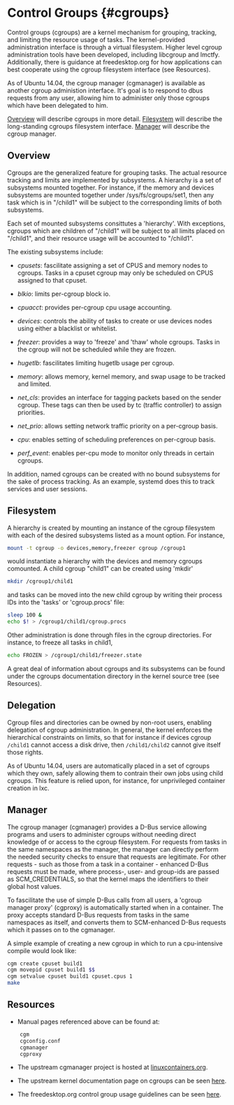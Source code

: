 # Control Groups {#cgroups}

Control groups (cgroups) are a kernel mechanism for grouping, tracking, and
limiting the resource usage of tasks. The kernel-provided administration
interface is through a virtual filesystem. Higher level cgroup administration
tools have been developed, including libcgroup and lmctfy. Additionally, there
is guidance at freedesktop.org for how applications can best cooperate using
the cgroup filesystem interface (see Resources).

As of Ubuntu 14.04, the cgroup manager (cgmanager) is available as another
cgroup administion interface. It's goal is to respond to dbus requests from
any user, allowing him to administer only those cgroups which have been
delegated to him.

[Overview] will describe cgroups in more detail. [Filesystem] will describe
the long-standing cgroups filesystem interface. [Manager] will describe the
cgroup manager.

## Overview 
Cgroups are the generalized feature for grouping tasks. The actual resource
tracking and limits are implemented by subsystems. A hierarchy is a set of
subsystems mounted together. For instance, if the memory and devices
subsystems are mounted together under /sys/fs/cgroups/set1, then any task
which is in "/child1" will be subject to the corresponding limits of both
subsystems.

Each set of mounted subsystems consittutes a 'hierarchy'. With exceptions,
cgroups which are children of "/child1" will be subject to all limits placed
on "/child1", and their resource usage will be accounted to "/child1".

The existing subsystems include:

-   *cpusets*: fascilitate assigning a set of CPUS and memory nodes to
    cgroups. Tasks in a cpuset cgroup may only be scheduled on CPUS assigned
    to that cpuset.

-   *blkio*: limits per-cgroup block io.

-   *cpuacct*: provides per-cgroup cpu usage accounting.

-   *devices*: controls the ability of tasks to create or use devices nodes
    using either a blacklist or whitelist.

-   *freezer*: provides a way to 'freeze' and 'thaw' whole cgroups. Tasks in
    the cgroup will not be scheduled while they are frozen.

-   *hugetlb*: fascilitates limiting hugetlb usage per cgroup.

-   *memory*: allows memory, kernel memory, and swap usage to be tracked
    and limited.

-   *net\_cls*: provides an interface for tagging packets based on the
    sender cgroup. These tags can then be used by tc (traffic controller) to
    assign priorities.

-   *net\_prio*: allows setting network traffic priority on a
    per-cgroup basis.

-   *cpu*: enables setting of scheduling preferences on per-cgroup basis.

-   *perf\_event*: enables per-cpu mode to monitor only threads in
    certain cgroups.

In addition, named cgroups can be created with no bound subsystems for the
sake of process tracking. As an example, systemd does this to track services
and user sessions.

## Filesystem 
A hierarchy is created by mounting an instance of the cgroup filesystem with
each of the desired subsystems listed as a mount option. For instance,

```bash
mount -t cgroup -o devices,memory,freezer cgroup /cgroup1
```

would instantiate a hierarchy with the devices and memory cgroups comounted. A
child cgroup "child1" can be created using 'mkdir'

```bash
mkdir /cgroup1/child1
```

and tasks can be moved into the new child cgroup by writing their process IDs
into the 'tasks' or 'cgroup.procs' file:

```bash
sleep 100 &
echo $! > /cgroup1/child1/cgroup.procs
```

Other administration is done through files in the cgroup directories. For
instance, to freeze all tasks in child1,

```bash
echo FROZEN > /cgroup1/child1/freezer.state
```

A great deal of information about cgroups and its subsystems can be found
under the cgroups documentation directory in the kernel source tree (see
Resources).

## Delegation 
Cgroup files and directories can be owned by non-root users, enabling
delegation of cgroup administration. In general, the kernel enforces the
hierarchical constraints on limits, so that for instance if devices cgroup
`/child1` cannot access a disk drive, then `/child1/child2` cannot give itself
those rights.

As of Ubuntu 14.04, users are automatically placed in a set of cgroups which
they own, safely allowing them to contrain their own jobs using child cgroups.
This feature is relied upon, for instance, for unprivileged container creation
in lxc.

## Manager 
The cgroup manager (cgmanager) provides a D-Bus service allowing programs and
users to administer cgroups without needing direct knowledge of or access to
the cgroup filesystem. For requests from tasks in the same namespaces as the
manager, the manager can directly perform the needed security checks to ensure
that requests are legitimate. For other requests - such as those from a task
in a container - enhanced D-Bus requests must be made, where process-, user-
and group-ids are passed as SCM\_CREDENTIALS, so that the kernel maps the
identifiers to their global host values.

To fascilitate the use of simple D-Bus calls from all users, a 'cgroup manager
proxy' (cgproxy) is automatically started when in a container. The proxy
accepts standard D-Bus requests from tasks in the same namespaces as itself,
and converts them to SCM-enhanced D-Bus requests which it passes on to the
cgmanager.

A simple example of creating a new cgroup in which to run a cpu-intensive
compile would look like:

```bash
cgm create cpuset build1
cgm movepid cpuset build1 $$
cgm setvalue cpuset build1 cpuset.cpus 1
make
```

## Resources 
-   Manual pages referenced above can be found at:

```bash
    cgm
    cgconfig.conf
    cgmanager
    cgproxy
```

-   The upstream cgmanager project is hosted at [linuxcontainers.org].

-   The upstream kernel documentation page on cgroups can be seen [here].

-   The freedesktop.org control group usage guidelines can be seen [here][1].

  [Overview]: #cgroups-overview
  [Filesystem]: #cgroups-fs
  [Manager]: #cgroups-manager
  [linuxcontainers.org]: http://cgmanager.linuxcontainers.org
  [here]: https://git.kernel.org/cgit/linux/kernel/git/torvalds/linux.git/tree/Documentation/cgroups
  [1]: http://www.freedesktop.org/wiki/Software/systemd/PaxControlGroups/
